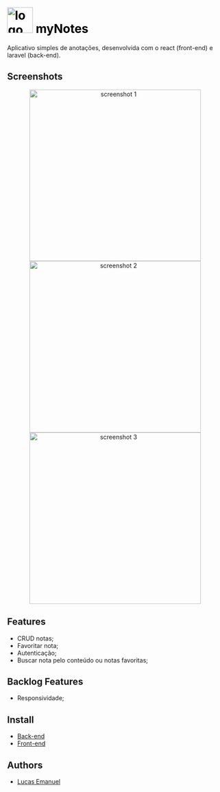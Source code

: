 # <a name = "logo" style="color:#000"><img src="https://raw.githubusercontent.com/lucasemanuel/mynotes-front-end/master/public/logo.svg" alt="logo mynotes" title="mynotes" height="60"/> myNotes</a>

Aplicativo simples de anotações, desenvolvida com o react (front-end) e laravel (back-end).

## Screenshots <a name = "screenshots"></a>

<p align="center" >
    <img src="https://user-images.githubusercontent.com/31216249/106373504-f3978f00-6358-11eb-8fc7-3da3f22a4132.png" alt="screenshot 1" height=400/>
    <img src="https://user-images.githubusercontent.com/31216249/106373506-f4c8bc00-6358-11eb-8a62-fa208262ef5d.png" alt="screenshot 2" height=400/>
    <img src="https://user-images.githubusercontent.com/31216249/106373508-f4c8bc00-6358-11eb-9f05-c551b88e1913.png" alt="screenshot 3" height=400/>
</p>

## Features <a name = "features"></a>

- CRUD notas;
- Favoritar nota;
- Autenticação;
- Buscar nota pelo conteúdo ou notas favoritas;

## Backlog Features <a name = "backlog"></a>

- Responsividade;

## Install <a name = "install"></a>

- [Back-end](https://github.com/lucasemanuel/mynotes-back-end#Install)
- [Front-end](https://github.com/lucasemanuel/mynotes-front-end#install)

## Authors <a name = "authors"></a>

- [Lucas Emanuel](https://github.com/lucasemanuel)
